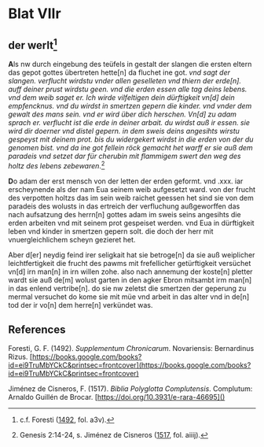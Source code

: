 # Blat VIIr

## der werlt[^1]

**A**ls nw durch eingebung des teüfels in gestalt der slangen die ersten eltern das gepot gottes übertreten hette[n] da fluchet ine got. *vnd sagt der slangen. verflucht wirdstu vnder allen geselleten vnd thiern der erde[n]. auff deiner prust wirdstu geen. vnd die erden essen alle tag deins lebens. vnd dem weib saget er. 
Ich wirde vilfeltigen dein dürftigkeit vn[d] dein empfencknus. vnd du wirdst in smertzen gepern die kinder. vnd vnder dem gewalt des mans sein. vnd er wird über dich herschen. 
Vn[d] zu adam sprach er. verflucht ist die erde in deiner arbait. du wirdst auß ir essen. sie wird dir doerner vnd distel gepern. in dem sweis deins angesihts wirstu gespeyst mit deinem prot. bis du widergekert wirdst in die erden von der du genomen bist. vnd da ine got fellein röck gemacht het warff er sie auß dem paradeis vnd setzet dar für cherubin mit flammigem swert den weg des holtz des lebens zebewaren*.[^2]

**D**o adam der erst mensch von der letten der erden geformt. vnd .xxx. iar erscheynende als der nam Eua seinem weib aufgesetzt ward. von der frucht des verpotten holtzs das im sein weib raichet geessen het sind sie von dem paradeis des wolusts in das ertreich der verfluchung außgeworffen das nach aufsatzung des herrn[n] gottes adam im sweis seins angesihts die erden arbeiten vnd mit seinem prot gespeiset werden. vnd Eua in dürftigkeit leben vnd kinder in smertzen gepern solt. die doch der herr mit vnuergleichlichem scheyn gezieret het. 

Aber d[er] neydig feind irer seligkait hat sie betroge[n] da sie auß weiplicher leichtfertigkeit die frucht des pawms mit frefellicher getürftigkeit versüchet vn[d] irn man[n] in irn willen zohe. also nach annemung der koste[n] pletter wardt sie auß de[m] wolust garten in den agker Ebron mitsambt irm man[n] in das enlend vertribe[n]. do sie nw zeletst die smertzen der geperung zu mermal versuchet do kome sie mit müe vnd arbeit in das alter vnd in de[n] tod der ir vo[n] dem herre[n] verkündet was.


[^1]: c.f. Foresti ([1492](https://books.google.com/books?id=ei9TruMbYCkC&printsec=frontcover), fol. a3v).  
[^2]: Genesis 2:14-24, s. Jiménez de Cisneros ([1517](https://doi.org/10.3931/e-rara-46695), fol. aiiij).   

## References

Foresti, G. F. (1492). *Supplementum Chronicarum*. Novariensis: Bernardinus Rizus. [https://books.google.com/books?id=ei9TruMbYCkC&printsec=frontcover](https://books.google.com/books?id=ei9TruMbYCkC&printsec=frontcover)

Jiménez de Cisneros, F. (1517). *Biblia Polyglotta Complutensis*. Complutum: Arnaldo Guillén de Brocar. [https://doi.org/10.3931/e-rara-46695]()
